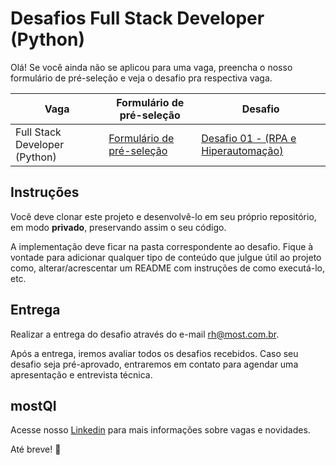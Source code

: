# Desafios Full Stack Developer (Python)

Olá! Se você ainda não se aplicou para uma vaga, preencha o nosso formulário de pré-seleção e veja o desafio pra respectiva vaga.

|Vaga|Formulário de pré-seleção| Desafio|
|---|---|---|
| Full Stack Developer (Python) |[Formulário de pré-seleção](https://forms.gle/iEtnhGG2k73V5Uf59)| [Desafio 01 - (RPA e Hiperautomação)](https://github.com/mostqi/desafios-fullstack-rpa/tree/main/desafio-01) |



## Instruções
Você deve clonar este projeto e desenvolvê-lo em seu próprio repositório, em modo **privado**, preservando assim o seu código. 

A implementação deve ficar na pasta correspondente ao desafio. Fique à vontade para adicionar qualquer tipo de conteúdo que julgue útil ao projeto como, alterar/acrescentar um README com instruções de como executá-lo, etc.

## Entrega

Realizar a entrega do desafio através do e-mail rh@most.com.br.

Após a entrega, iremos avaliar todos os desafios recebidos. Caso seu desafio seja pré-aprovado, entraremos em contato para agendar uma apresentação e entrevista técnica.

## mostQI

Acesse nosso [Linkedin](https://www.linkedin.com/company/mobile-solution-technology/posts/?feedView=all) para mais informações sobre vagas e novidades.

Até breve! 🤩
